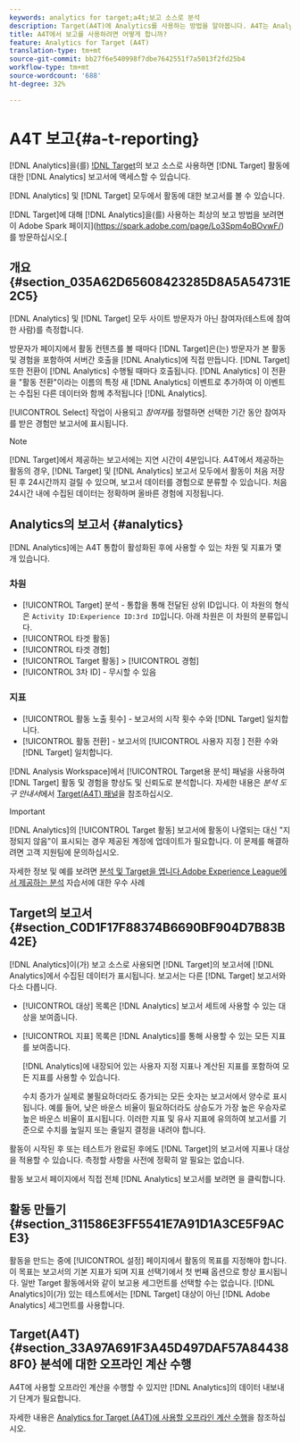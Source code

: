 ```yaml
---
keywords: analytics for target;a4t;보고 소스로 분석
description: Target(A4T)에 Analytics를 사용하는 방법을 알아봅니다. A4T는 Analytics 지표 및 대상 세그먼트를 사용하는 Target 활동에 대한 Analytics 보고서에 대한 액세스 권한을 제공합니다.
title: A4T에서 보고를 사용하려면 어떻게 합니까?
feature: Analytics for Target (A4T)
translation-type: tm+mt
source-git-commit: bb27f6e540998f7dbe7642551f7a5013f2fd25b4
workflow-type: tm+mt
source-wordcount: '688'
ht-degree: 32%

---
```



# A4T 보고{#a-t-reporting}

[!DNL Analytics]을(를) [!DNL Target](A4T)의 보고 소스로 사용하면 [!DNL Target] 활동에 대한 [!DNL Analytics] 보고서에 액세스할 수 있습니다.

[!DNL Analytics] 및 [!DNL Target] 모두에서 활동에 대한 보고서를 볼 수 있습니다.

[!DNL Target]에 대해 [!DNL Analytics]을(를) 사용하는 최상의 보고 방법을 보려면 이 Adobe Spark 페이지](https://spark.adobe.com/page/Lo3Spm4oBOvwF/)를 방문하십시오.[

## 개요 {#section_035A62D65608423285D8A5A54731E2C5}

[!DNL Analytics] 및 [!DNL Target] 모두 사이트 방문자가 아닌 참여자(테스트에 참여한 사람)를 측정합니다.

방문자가 페이지에서 활동 컨텐츠를 볼 때마다 [!DNL Target]은(는) 방문자가 본 활동 및 경험을 포함하여 서버간 호출을 [!DNL Analytics]에 직접 만듭니다. [!DNL Target] 또한 전환이  [!DNL Analytics] 수행될 때마다 호출됩니다. [!DNL Analytics] 이 전환을 &quot;활동 전환&quot;이라는 이름의 특정 새  [!DNL Analytics] 이벤트로 추가하여 이 이벤트는 수집된 다른 데이터와 함께 추적됩니다 [!DNL Analytics].

[!UICONTROL Select] 작업이 사용되고 *참여자*&#x200B;를 정렬하면 선택한 기간 동안 참여자를 받은 경험만 보고서에 표시됩니다.

>[!NOTE]
>
>[!DNL Target]에서 제공하는 보고서에는 지연 시간이 4분입니다. A4T에서 제공하는 활동의 경우, [!DNL Target] 및 [!DNL Analytics] 보고서 모두에서 활동이 처음 저장된 후 24시간까지 걸릴 수 있으며, 보고서 데이터를 경험으로 분류할 수 있습니다. 처음 24시간 내에 수집된 데이터는 정확하며 올바른 경험에 지정됩니다.

## Analytics의 보고서 {#analytics}

[!DNL Analytics]에는 A4T 통합이 활성화된 후에 사용할 수 있는 차원 및 지표가 몇 개 있습니다.

### 차원

* [!UICONTROL Target]  분석 - 통합을 통해 전달된 상위 ID입니다. 이 차원의 형식은 `Activity ID:Experience ID:3rd ID`입니다. 아래 차원은 이 차원의 분류입니다.
* [!UICONTROL 타겟 활동]
* [!UICONTROL 타겟 경험]
* [!UICONTROL Target 활동] >  [!UICONTROL 경험]
* [!UICONTROL 3차 ID]  - 무시할 수 있음

### 지표

* [!UICONTROL 활동 노출 횟수]  - 보고서의   시작 횟수 수와  [!DNL Target] 일치합니다.
* [!UICONTROL 활동 전환]  - 보고서의  [!UICONTROL 사용자 지정 ] 전환 수와  [!DNL Target] 일치합니다.

[!DNL Analysis Workspace]에서 [!UICONTROL Target용 분석] 패널을 사용하여 [!DNL Target] 활동 및 경험을 향상도 및 신뢰도로 분석합니다. 자세한 내용은 *분석 도구 안내서*&#x200B;에서 [Target(A4T) 패널](https://experienceleague.adobe.com/docs/analytics/analyze/analysis-workspace/panels/a4t-panel.html)을 참조하십시오.

>[!IMPORTANT]
>
>[!DNL Analytics]의 [!UICONTROL Target 활동] 보고서에 활동이 나열되는 대신 &quot;지정되지 않음&quot;이 표시되는 경우 제공된 계정에 업데이트가 필요합니다. 이 문제를 해결하려면 고객 지원팀에 문의하십시오.

자세한 정보 및 예를 보려면 [분석 및 Target을 엽니다.Adobe Experience League에서 제공하는 분석](https://spark.adobe.com/page/Lo3Spm4oBOvwF/) 자습서에 대한 우수 사례

## Target의 보고서 {#section_C0D1F17F88374B6690BF904D7B83B42E}

[!DNL Analytics]이(가) 보고 소스로 사용되면 [!DNL Target]의 보고서에 [!DNL Analytics]에서 수집된 데이터가 표시됩니다. 보고서는 다른 [!DNL Target] 보고서와 다소 다릅니다.

* [!UICONTROL 대상] 목록은 [!DNL Analytics] 보고서 세트에 사용할 수 있는 대상을 보여줍니다.
* [!UICONTROL 지표] 목록은 [!DNL Analytics]를 통해 사용할 수 있는 모든 지표를 보여줍니다.

   [!DNL Analytics]에 내장되어 있는 사용자 지정 지표나 계산된 지표를 포함하여 모든 지표를 사용할 수 있습니다.

   수치 증가가 실제로 불필요하더라도 증가되는 모든 숫자는 보고서에서 양수로 표시됩니다. 예를 들어, 낮은 바운스 비율이 필요하더라도 상승도가 가장 높은 우승자로 높은 바운스 비율이 표시됩니다. 이러한 지표 및 유사 지표에 유의하여 보고서를 기준으로 수치를 높일지 또는 줄일지 결정을 내려야 합니다.

활동이 시작된 후 또는 테스트가 완료된 후에도 [!DNL Target]의 보고서에 지표나 대상을 적용할 수 있습니다. 측정할 사항을 사전에 정확히 알 필요는 없습니다.

활동 보고서 페이지에서 직접 전체 [!DNL Analytics] 보고서를 보려면 을 클릭합니다.

## 활동 만들기 {#section_311586E3FF5541E7A91D1A3CE5F9ACE3}

활동을 만드는 중에 [!UICONTROL 설정] 페이지에서 활동의 목표를 지정해야 합니다. 이 목표는 보고서의 기본 지표가 되며 지표 선택기에서 첫 번째 옵션으로 항상 표시됩니다. 일반 Target 활동에서와 같이 보고용 세그먼트를 선택할 수는 없습니다. [!DNL Analytics]이(가) 있는 테스트에서는 [!DNL Target] 대상이 아닌 [!DNL Adobe Analytics] 세그먼트를 사용합니다.

## Target(A4T) {#section_33A97A691F3A45D497DAF57A844388F0} 분석에 대한 오프라인 계산 수행

A4T에 사용할 오프라인 계산을 수행할 수 있지만 [!DNL Analytics]의 데이터 내보내기 단계가 필요합니다. 

자세한 내용은 [Analytics for Target (A4T)에 사용할 오프라인 계산 수행](/help/c-reports/conversion-rate.md#concept_0D0002A1EBDF420E9C50E2A46F36629B)을 참조하십시오.
